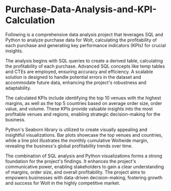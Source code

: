 # Purchase-Data-Analysis-and-KPI-Calculation
 Following is a comprehensive data analysis project that leverages SQL and Python to analyze purchase data for Wolt, calculating the profitability of each purchase and generating key performance indicators (KPIs) for crucial insights.

The analysis begins with SQL queries to create a derived table, calculating the profitability of each purchase. Advanced SQL concepts like temp tables and CTEs are employed, ensuring accuracy and efficiency. A scalable solution is designed to handle potential errors in the dataset and accommodate future data, enhancing the project's robustness and adaptability.

The calculated KPIs include identifying the top 10 venues with the highest margins, as well as the top 5 countries based on average order size, order value, and volume. These KPIs provide valuable insights into the most profitable venues and regions, enabling strategic decision-making for the business.

Python's Seaborn library is utilized to create visually appealing and insightful visualizations. Bar plots showcase the top venues and countries, while a line plot illustrates the monthly cumulative Woltwide margin, revealing the business's global profitability trends over time.

The combination of SQL analysis and Python visualizations forms a strong foundation for the project's findings. It enhances the project's communicative power, enabling stakeholders to gain a clear understanding of margins, order size, and overall profitability. The project aims to empowers businesses with data-driven decision-making, fostering growth and success for Wolt in the highly competitive market.
